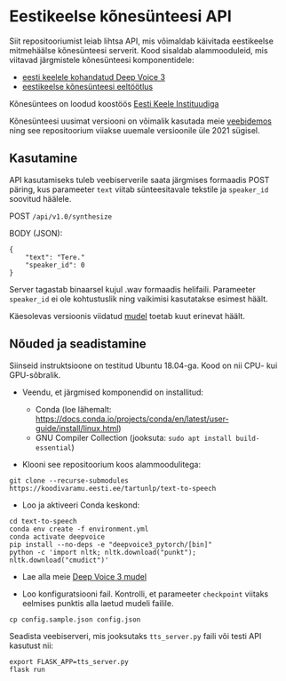 # Eestikeelse kõnesünteesi API

Siit repositooriumist leiab lihtsa API, mis võimaldab käivitada eestikeelse mitmehäälse kõnesünteesi
 serverit. Kood sisaldab alammooduleid, mis viitavad järgmistele kõnesünteesi komponentidele:
 - [eesti keelele kohandatud Deep Voice 3](https://github.com/TartuNLP/deepvoice3_pytorch)
 - [eestikeelse kõnesünteesi eeltöötlus](https://github.com/TartuNLP/tts_preprocess_et)
 
Kõnesüntees on loodud koostöös [Eesti Keele Instituudiga](http://portaal.eki.ee/)

Kõnesünteesi uusimat versiooni on võimalik kasutada meie [veebidemos](https://www.neurokone.ee) ning see repositoorium viiakse uuemale versioonile üle 2021 sügisel.
 
## Kasutamine
API kasutamiseks tuleb veebiserverile saata järgmises formaadis POST päring, kus parameeter `text` viitab sünteesitavale tekstile ja `speaker_id` soovitud häälele.

POST `/api/v1.0/synthesize`

BODY (JSON):
```
{
    "text": "Tere."
    "speaker_id": 0
}
```
Server tagastab binaarsel kujul .wav formaadis helifaili. Parameeter `speaker_id` ei ole kohtustuslik ning vaikimisi kasutatakse esimest häält.

Käesolevas versioonis viidatud [mudel](https://github.com/TartuNLP/deepvoice3_pytorch/releases/tag/kratt-v1.2) toetab
 kuut erinevat häält.

## Nõuded ja seadistamine

Siinseid instruktsioone on testitud Ubuntu 18.04-ga. Kood on nii CPU- kui GPU-sõbralik.

- Veendu, et järgmised komponendid on installitud:
    - Conda (loe lähemalt: https://docs.conda.io/projects/conda/en/latest/user-guide/install/linux.html)
    - GNU Compiler Collection (jooksuta: `sudo apt install build-essential`)

- Klooni see repositoorium koos alammoodulitega:
```
git clone --recurse-submodules https://koodivaramu.eesti.ee/tartunlp/text-to-speech
```
- Loo ja aktiveeri Conda keskond:
```
cd text-to-speech
conda env create -f environment.yml
conda activate deepvoice
pip install --no-deps -e "deepvoice3_pytorch/[bin]"
python -c 'import nltk; nltk.download("punkt"); nltk.download("cmudict")'
```
- Lae alla meie [Deep Voice 3 mudel](https://github.com/TartuNLP/deepvoice3_pytorch/releases/download/kratt-v1.2/autosegment.pth)

- Loo konfiguratsiooni fail. Kontrolli, et parameeter `checkpoint` viitaks eelmises punktis alla laetud
 mudeli failile.
```
cp config.sample.json config.json
```

Seadista veebiserveri, mis jooksutaks `tts_server.py` faili või testi API kasutust nii:
```
export FLASK_APP=tts_server.py
flask run
```

